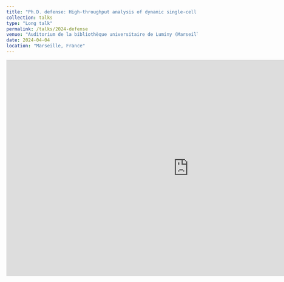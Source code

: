 ```yaml
---
title: "Ph.D. defense: High-throughput analysis of dynamic single-cell interactions images using multimodal optical microscopy"
collection: talks
type: "Long talk"
permalink: /talks/2024-defense
venue: "Auditorium de la bibliothèque universitaire de Luminy (Marseille), & Zoom"
date: 2024-04-04
location: "Marseille, France"
---
```


<iframe src="https://docs.google.com/presentation/d/1ZHGj19azb7L1XfTBG-sQEMBi7O6f6nnqVt-K8ogrokg/embed?start=false&loop=false&delayms=3000" frameborder="0" width="960" height="569" allowfullscreen="true" mozallowfullscreen="true" webkitallowfullscreen="true"></iframe>
